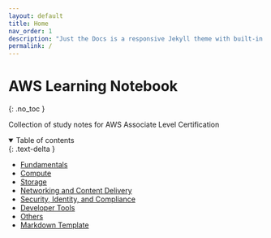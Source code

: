 ```yaml
---
layout: default
title: Home
nav_order: 1
description: "Just the Docs is a responsive Jekyll theme with built-in search that is easily customizable and hosted on GitHub Pages."
permalink: /
---
```


# AWS Learning Notebook
{: .no_toc }

Collection of study notes for AWS Associate Level Certification

<details open markdown="block">
  <summary>
    Table of contents
  </summary>
  {: .text-delta }

- [Fundamentals](docs/fundamentals)
- [Compute](docs/compute)
- [Storage](docs/storage)
- [Networking and Content Delivery](docs/networking-and-content-delivery)
- [Security, Identity, and Compliance](docs/security-identify-and-compliance)
- [Developer Tools](docs/developer-tools)
- [Others](docs/others)
- [Markdown Template](docs/template)

</details>





